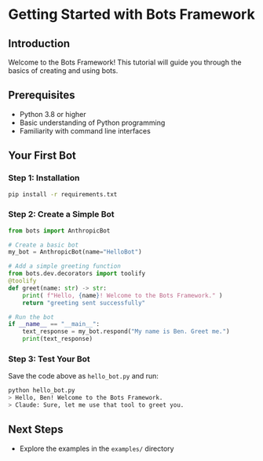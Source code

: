# Getting Started with Bots Framework

## Introduction
Welcome to the Bots Framework! This tutorial will guide you through the basics of creating and using bots.

## Prerequisites
- Python 3.8 or higher
- Basic understanding of Python programming
- Familiarity with command line interfaces

## Your First Bot

### Step 1: Installation
```bash
pip install -r requirements.txt
```

### Step 2: Create a Simple Bot
```python
from bots import AnthropicBot

# Create a basic bot
my_bot = AnthropicBot(name="HelloBot")

# Add a simple greeting function
from bots.dev.decorators import toolify
@toolify
def greet(name: str) -> str:
    print( f"Hello, {name}! Welcome to the Bots Framework." )
    return "greeting sent successfully"

# Run the bot
if __name__ == "__main__":
    text_response = my_bot.respond("My name is Ben. Greet me.")
    print(text_response)
```

### Step 3: Test Your Bot
Save the code above as `hello_bot.py` and run:
```bash
python hello_bot.py
> Hello, Ben! Welcome to the Bots Framework.
> Claude: Sure, let me use that tool to greet you.
```

## Next Steps
- Explore the examples in the `examples/` directory